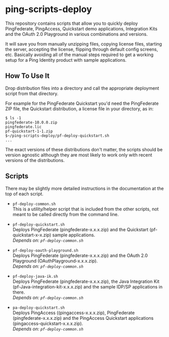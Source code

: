 ping-scripts-deploy
===================
This repository contains scripts that allow you to quickly deploy PingFederate, PingAccess,
Quickstart demo applications, Integration Kits and the OAuth 2.0 Playground in various
combinations and versions.

It will save you from manually unzipping files, copying license files, starting the
server, accepting the license, flipping through default config screens, etc. Basically 
avoiding all of the manual steps required to get a working setup for a Ping Identity
product with sample applications.

How To Use It
-------------
Drop distribution files into a directory and call the appropriate deployment script from
that directory.

For example for the PingFederate Quickstart you'd need the PingFederate ZIP file,
the Quickstart distribution, a license file in your directory, as in:
    
    $ ls -1
    pingfederate-10.0.0.zip
    pingfederate.lic
    pf-quickstart-1-1.zip
    $~/ping-scripts-deploy/pf-deploy-quickstart.sh
    ...

The exact versions of these distributions don't matter, the scripts should be version agnostic
although they are most likely to work only with recent versions of the distributions.

Scripts
-------
There may be slightly more detailed instructions in the documentation at the top of each script.

- `pf-deploy-common.sh`  
This is a utility/helper script that is included from the other scripts, not meant to
be called directly from the command line.

- `pf-deploy-quickstart.sh`  
Deploys PingFederate (pingfederate-x.x.x.zip) and the Quickstart (pf-quickstart-x-x.zip) sample applications.  
*Depends on: `pf-deploy-common.sh`*
 
- `pf-deploy-oauth-playground.sh`  
Deploys PingFederate (pingfederate-x.x.x.zip) and the OAuth 2.0 Playground (OAuthPlayground-x.x.x.zip).  
*Depends on: `pf-deploy-common.sh`*

- `pf-deploy-java-ik.sh`  
Deploys PingFederate (pingfederate-x.x.x.zip), the Java Integration Kit (pf-Java-integration-kit-x.x.x.zip)
and the sample IDP/SP applications in there.  
*Depends on: `pf-deploy-common.sh`*
 
- `pa-deploy-quickstart.sh`  
Deploys PingAccess ((pingaccess-x.x.x.zip), PingFederate (pingfederate-x.x.x.zip) and
the PingAccess Quickstart applications (pingaccess-quickstart-x.x.x.zip).  
*Depends on: `pf-deploy-common.sh`*
